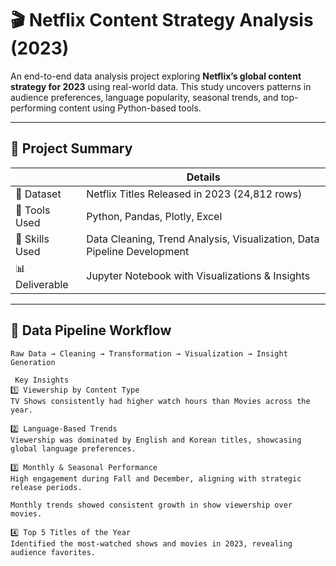 # 🎬 Netflix Content Strategy Analysis (2023)

An end-to-end data analysis project exploring **Netflix’s global content strategy for 2023** using real-world data. This study uncovers patterns in audience preferences, language popularity, seasonal trends, and top-performing content using Python-based tools.

---

## 📌 Project Summary

|                | Details                                   |
|----------------|-------------------------------------------|
| 📂 Dataset      | Netflix Titles Released in 2023 (24,812 rows) |
| 🧰 Tools Used   | Python, Pandas, Plotly, Excel             |
| 🧠 Skills Used  | Data Cleaning, Trend Analysis, Visualization, Data Pipeline Development |
| 📊 Deliverable  | Jupyter Notebook with Visualizations & Insights |

---

## 🧪 Data Pipeline Workflow

```text
Raw Data → Cleaning → Transformation → Visualization → Insight Generation

 Key Insights
1️⃣ Viewership by Content Type
TV Shows consistently had higher watch hours than Movies across the year.

2️⃣ Language-Based Trends
Viewership was dominated by English and Korean titles, showcasing global language preferences.

3️⃣ Monthly & Seasonal Performance
High engagement during Fall and December, aligning with strategic release periods.

Monthly trends showed consistent growth in show viewership over movies.

4️⃣ Top 5 Titles of the Year
Identified the most-watched shows and movies in 2023, revealing audience favorites.

